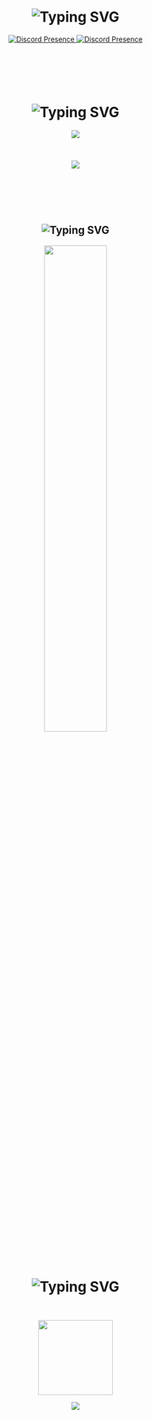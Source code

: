 <!-- 🎯 Discord Presence -->
<h1 align="center">
  <img src="https://readme-typing-svg.herokuapp.com?font=Pacifico&pause=1000&color=326EFF&background=69FF2000&center=true&vCenter=true&repeat=false&width=435&lines=Discord" alt="Typing SVG" />
</h1>
<p align="center">
  <a href="https://discord.com/users/1001063456566415400">
    <img src="https://lanyard.cnrad.dev/api/1001063456566415400?theme=dark&showDisplayName=true" alt="Discord Presence" />
  </a>
    <a href="https://discord.com/users/222051092131741707">
    <img src="https://lanyard.cnrad.dev/api/222051092131741707?showDisplayName=true" alt="Discord Presence" />
  </a>
</p>
<br><br><br><br>
<!-- 💻 Languages -->
<h1 align="center">
  <img src="https://readme-typing-svg.herokuapp.com?font=Pacifico&pause=1000&color=a1f9ff&background=69FF2000&center=true&vCenter=true&repeat=false&width=435&lines=Languages" alt="Typing SVG" />
</h1>
<!-- 🌐 Web & Programming Languages -->
<p align="center">
  <img src="https://skillicons.dev/icons?i=html,css,js,nodejs,php,mongo,cs&theme=dark" />
</p>
<br>
<!-- 🛠️ Tools, IDEs, Platforms -->
<p align="center">
  <img src="https://skillicons.dev/icons?i=dotnet,vscode,visualstudio,gitlab,powershell,stackoverflow,unrealengine&theme=dark" />
</p>
<br><br><br><br>
<!-- 📈 Profile View Counter -->
<h2 align="center">
  <img src="https://readme-typing-svg.herokuapp.com?font=Pacifico&pause=1000&color=F0FF32&background=69FF2000&center=true&repeat=false&vCenter=true&width=435&lines=Profile" alt="Typing SVG" />
</h2>
<p align="center">
  <img src="https://count.getloli.com/@myzgar?name=myzgar&theme=booru-lewd&padding=7&offset=0&align=center&scale=1&pixelated=1&darkmode=auto" width="50%" />
</p>
<br><br><br><br>
<!-- 📊 GitHub Stats -->
<h1 align="center">
  <img src="https://readme-typing-svg.herokuapp.com?font=Pacifico&pause=1000&color=f0f0f0&background=69FF2000&center=true&vCenter=true&repeat=false&width=435&lines=+Github+Stat" alt="Typing SVG" />
</h1>
<br>
<p align="center">
  <img src="https://github-readme-stats.vercel.app/api?username=myzgar&count_private=true&show_icons=true&theme=midnight-purple&hide_border=true" height="150px" />
</p>
<p align="center">
<img src="https://github-readme-stats.vercel.app/api/top-langs?username=myzgar&layout=compact&theme=midnight-purple&hide_border=true&cache_seconds=60" />
</p>

